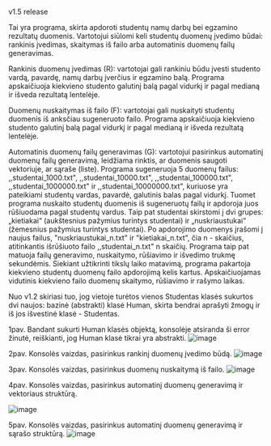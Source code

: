 v1.5 release

Tai yra programa, skirta apdoroti studentų namų darbų bei egzamino rezultatų duomenis. Vartotojui siūlomi keli studentų duomenų įvedimo būdai: rankinis įvedimas, skaitymas iš failo arba automatinis duomenų failų generavimas.

Rankinis duomenų įvedimas (R): vartotojai gali rankiniu būdu įvesti studento vardą, pavardę, namų darbų įverčius ir egzamino balą. Programa apskaičiuoja kiekvieno studento galutinį balą pagal vidurkį ir pagal medianą ir išveda rezultatą lentelėje.

Duomenų nuskaitymas iš failo (F): vartotojai gali nuskaityti studentų duomenis iš anksčiau sugeneruoto failo. Programa apskaičiuoja kiekvieno studento galutinį balą pagal vidurkį ir pagal medianą ir išveda rezultatą lentelėje.

Automatinis duomenų failų generavimas (G): vartotojui pasirinkus automatinį duomenų failų generavimą, leidžiama rinktis, ar duomenis saugoti vektoriuje, ar sąraše (liste). Programa sugeneruoja 5 duomenų failus: ,,studentai_1000.txt", ,,studentai_10000.txt", ,,studentai_100000.txt", ,,studentai_1000000.txt" ir ,,studentai_10000000.txt", kuriuose yra pateikiami studentų vardas, pavardė, galutinis balas pagal vidurkį. Tuomet programa nuskaito studentų duomenis iš sugeneruotų failų ir apdoroja juos rūšiuodama pagal studentų vardus. Taip pat studentai skirstomi į dvi grupes: „kietiakai“ (aukštesnius pažymius turintys studentai) ir „nuskriaustukai“ (žemesnius pažymius turintys studentai). Po apdorojimo duomenys įrašomi į naujus failus, "nuskriaustukai_n.txt" ir "kietiakai_n.txt", čia n - skaičius, atitinkantis išrūšiuoto failo ,,studentai_n.txt" n skaičių. Programa taip pat matuoja failų generavimo, nuskaitymo, rūšiavimo ir išvedimo trukmę sekundėmis. Siekiant užtikrinti tikslų laiko matavimą, programa pakartoja kiekvieno studentų duomenų failo apdorojimą kelis kartus. Apskaičiuojamas vidutinis kiekvieno failo duomenų skaitymo, rūšiavimo ir rašymo laikas.

Nuo v1.2 skiriasi tuo, jog vietoje turėtos vienos Studentas klasės sukurtos dvi naujos: bazinė (abstrakti) klasė Human, skirta bendrai aprašyti žmogų ir iš jos išvestinė klasė - Studentas.

1pav. Bandant sukurti Human klasės objektą, konsolėje atsiranda ši error žinutė, reiškianti, jog Human klasė tikrai yra abstrakti.
![image](https://github.com/emabrau/Nauja/assets/144418033/e625d6e8-102d-4f6f-9d8c-0126dca83052)


2pav. Konsolės vaizdas, pasirinkus rankinį duomenų įvedimo būdą.
![image](https://github.com/emabrau/Nauja/assets/144418033/7b9f7a92-0e56-420a-92de-24af7f882892)

3pav. Konsolės vaizdas, pasirinkus duomenų nuskaitymą iš failo.
![image](https://github.com/emabrau/Nauja/assets/144418033/6722c031-d6de-4287-86ef-40bebe274edb)

4pav. Konsolės vaizdas, pasirinkus automatinį duomenų generavimą ir vektoriaus struktūrą. 

![image](https://github.com/emabrau/Nauja/assets/144418033/d59c57d6-0903-4071-8346-9e944bfd2f96)

5pav. Konsolės vaizdas, pasirinkus automatinį duomenų generavimą ir sąrašo struktūrą.
![image](https://github.com/emabrau/Nauja/assets/144418033/0ae2eca5-bfed-49ba-a47e-c0b544690029)









